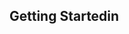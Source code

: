 
## Getting Startedin 
<!-- 🍔 Food Order App
A simple and fully responsive food ordering application built with Next.js and Tailwind CSS.

🚀 Features
Fully responsive UI using Tailwind CSS
Fast and dynamic rendering with Next.js
Smooth and user-friendly interface
Easy navigation and ordering system -->

<!-- 
🛠️ Technologies Used
Next.js – React framework for server-side rendering and static site generation
Tailwind CSS – Utility-first CSS framework for styling -->